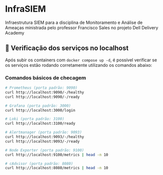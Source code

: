 # InfraSIEM
Infraestrutura SIEM para a disciplina de Monitoramento e Análise de Ameaças ministrada pelo professor Francisco Sales no projeto Dell Delivery Academy

## 🔎 Verificação dos serviços no localhost

Após subir os containers com `docker compose up -d`, é possível verificar se os serviços estão rodando corretamente utilizando os comandos abaixo:

### Comandos básicos de checagem

```bash
# Prometheus (porta padrão: 9090)
curl http://localhost:9090/-/healthy
curl http://localhost:9090/-/ready

# Grafana (porta padrão: 3000)
curl http://localhost:3000/login

# Loki (porta padrão: 3100)
curl http://localhost:3100/ready

# Alertmanager (porta padrão: 9093)
curl http://localhost:9093/-/healthy
curl http://localhost:9093/-/ready

# Node Exporter (porta padrão: 9100)
curl http://localhost:9100/metrics | head -n 10

# cAdvisor (porta padrão: 8080)
curl http://localhost:8080/metrics | head -n 10
